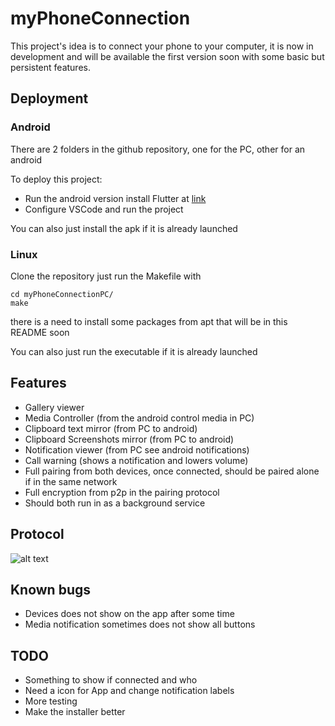 # myPhoneConnection
This project's idea is to connect your phone to your computer, it is now in development and will be available the first version soon with some basic but persistent features.
## Deployment

### Android 

There are 2 folders in the github repository, one for the PC, other for an android

To deploy this project:

- Run the android version install Flutter at [link](https://docs.flutter.dev/get-started/install)
- Configure VSCode and run the project

You can also just install the apk if it is already launched


### Linux

Clone the repository just run the Makefile with

```
cd myPhoneConnectionPC/
make 
```

there is a need to install some packages from apt that will be in this README soon

You can also just run the executable if it is already launched
## Features

- Gallery viewer
- Media Controller (from the android control media in PC)
- Clipboard text mirror (from PC to android)
- Clipboard Screenshots mirror (from PC to android)
- Notification viewer (from PC see android notifications)
- Call warning (shows a notification and lowers volume)
- Full pairing from both devices, once connected, should be paired alone if in the same network
- Full encryption from p2p in the pairing protocol
- Should both run in as a background service
## Protocol

![alt text](https://i.postimg.cc/nr0931gc/logseq-my-Phone-Connection-Protocol.png)

## Known bugs
- Devices does not show on the app after some time
- Media notification sometimes does not show all buttons

## TODO
- Something to show if connected and who
- Need a icon for App and change notification labels
- More testing
- Make the installer better
